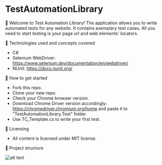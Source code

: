 # TestAutomationLibrary

:dart: Welcome to Test Automation Library!
The application allows you to write automated tests for any website. It contains exemplary test cases. All you need to start testing is your page url and web elements' locators.

:gem: Technologies used and concepts covered

* C#
* Selenium WebDriver: https://www.selenium.dev/documentation/en/webdriver/
* NUnit: https://docs.nunit.org/

:gem: How to get started

* Fork this repo.
* Clone your new repo.
* Check your Chrome browser version.
* Download Chrome Driver version accordingly: https://chromedriver.chromium.org/home and paste it to "TestAutomationLibrary.Test" folder.
* Use TC_Template.cs to write your first test.

:gem: Licensing
* All content is licensed under MIT license.

:gem: Project structure

![alt text](https://github.com/stat-tom/TestAutomationLibrary/blob/main/ProjectStructure.jpg)
